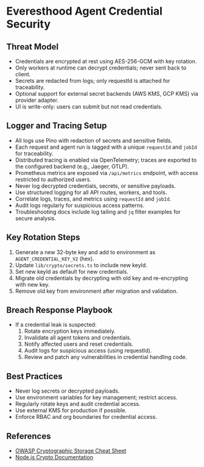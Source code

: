 # Everesthood Agent Credential Security

## Threat Model
- Credentials are encrypted at rest using AES-256-GCM with key rotation.
- Only workers at runtime can decrypt credentials; never sent back to client.
- Secrets are redacted from logs; only requestId is attached for traceability.
- Optional support for external secret backends (AWS KMS, GCP KMS) via provider adapter.
- UI is write-only: users can submit but not read credentials.

## Logger and Tracing Setup
- All logs use Pino with redaction of secrets and sensitive fields.
- Each request and agent run is tagged with a unique `requestId` and `jobId` for traceability.
- Distributed tracing is enabled via OpenTelemetry; traces are exported to the configured backend (e.g., Jaeger, OTLP).
- Prometheus metrics are exposed via `/api/metrics` endpoint, with access restricted to authorized users.
- Never log decrypted credentials, secrets, or sensitive payloads.
- Use structured logging for all API routes, workers, and tools.
- Correlate logs, traces, and metrics using `requestId` and `jobId`.
- Audit logs regularly for suspicious access patterns.
- Troubleshooting docs include log tailing and `jq` filter examples for secure analysis.

## Key Rotation Steps
1. Generate a new 32-byte key and add to environment as `AGENT_CREDENTIAL_KEY_V2` (hex).
2. Update `lib/crypto/secrets.ts` to include new keyId.
3. Set new keyId as default for new credentials.
4. Migrate old credentials by decrypting with old key and re-encrypting with new key.
5. Remove old key from environment after migration and validation.

## Breach Response Playbook
- If a credential leak is suspected:
  1. Rotate encryption keys immediately.
  2. Invalidate all agent tokens and credentials.
  3. Notify affected users and reset credentials.
  4. Audit logs for suspicious access (using requestId).
  5. Review and patch any vulnerabilities in credential handling code.

## Best Practices
- Never log secrets or decrypted payloads.
- Use environment variables for key management; restrict access.
- Regularly rotate keys and audit credential access.
- Use external KMS for production if possible.
- Enforce RBAC and org boundaries for credential access.

## References
- [OWASP Cryptographic Storage Cheat Sheet](https://cheatsheetseries.owasp.org/cheatsheets/Cryptographic_Storage_Cheat_Sheet.html)
- [Node.js Crypto Documentation](https://nodejs.org/api/crypto.html)
